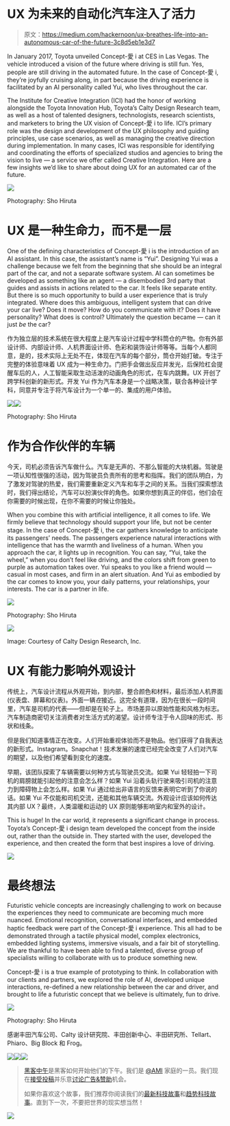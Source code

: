 # UX 为未来的自动化汽车注入了活力

> 原文：<https://medium.com/hackernoon/ux-breathes-life-into-an-autonomous-car-of-the-future-3c8d5eb1e3d7>

In January 2017, Toyota unveiled Concept-愛 i at CES in Las Vegas. The vehicle introduced a vision of the future where driving is still fun. Yes, people are still driving in the automated future. In the case of Concept-愛 i, they’re joyfully cruising along, in part because the driving experience is facilitated by an AI personality called Yui, who lives throughout the car.

The Institute for Creative Integration (ICI) had the honor of working alongside the Toyota Innovation Hub, Toyota’s Calty Design Research team, as well as a host of talented designers, technologists, research scientists, and marketers to bring the UX vision of Concept-愛 i to life. ICI’s primary role was the design and development of the UX philosophy and guiding principles, use case scenarios, as well as managing the creative direction during implementation. In many cases, ICI was responsible for identifying and coordinating the efforts of specialized studios and agencies to bring the vision to live — a service we offer called Creative Integration. Here are a few insights we’d like to share about doing UX for an automated car of the future.

![](img/fd190c131d6355cd9004bac3a7f649ae.png)

Photography: Sho Hiruta

# UX 是一种生命力，而不是一层

One of the defining characteristics of Concept-愛 i is the introduction of an AI assistant. In this case, the assistant’s name is “Yui”. Designing Yui was a challenge because we felt from the beginning that she should be an integral part of the car, and not a separate software system. AI can sometimes be developed as something like an agent — a disembodied 3rd party that guides and assists in actions related to the car. It feels like separate entity. But there is so much opportunity to build a user experience that is truly integrated. Where does this ambiguous, intelligent system that can drive your car live? Does it move? How do you communicate with it? Does it have personality? What does is control? Ultimately the question became — can it just *be* the car?

作为独立层的技术系统在很大程度上是汽车设计过程中学科筒仓的产物。你有外部设计师、内部设计师、人机界面设计师、色彩和装饰设计师等等。当每个人都同意，是的，技术实际上无处不在，体现在汽车的每个部分，筒仓开始打破。专注于完整的体验意味着 UX 成为一种生命力。门把手会做出反应并发光，后保险杠会提醒车后的人，人工智能采取生动活泼的动画角色的形式，在车内跳舞。UX 开创了跨学科创新的新形式。开发 Yui 作为汽车本身是一个战略决策，联合各种设计学科，同意并专注于将汽车设计为一个单一的、集成的用户体验。

![](img/03031b433d1bdab148d88ec2bdb0dab5.png)![](img/3d7b444154d5f588574556e2e43e9f19.png)

Photography: Sho Hiruta

# **作为合作伙伴的车辆**

今天，司机必须告诉汽车做什么。汽车是无声的、不那么智能的大块机器。驾驶是一项认知性很强的活动，因为驾驶员负责所有的思考和指挥。我们的团队明白，为了激发对驾驶的热爱，我们需要重新定义汽车和车手之间的关系。当我们探索想法时，我们得出结论，汽车可以扮演伙伴的角色。如果你想到真正的伴侣，他们会在你需要的时候出现，在你不需要的时候让你独处。

When you combine this with artificial intelligence, it all comes to life. We firmly believe that technology should support your life, but not be center stage. In the case of Concept-愛 i, the car gathers knowledge to anticipate its passengers’ needs. The passengers experience natural interactions with intelligence that has the warmth and liveliness of a human. When you approach the car, it lights up in recognition. You can say, “Yui, take the wheel,” when you don’t feel like driving, and the colors shift from green to purple as automation takes over. Yui speaks to you like a friend would — casual in most cases, and firm in an alert situation. And Yui as embodied by the car comes to know you, your daily patterns, your relationships, your interests. The car is a partner in life.

![](img/6941858641a98be82cc0731cd9f89a46.png)

Photography: Sho Hiruta

![](img/cf03b81379959d62da9ed8748cefca5f.png)

Image: Courtesy of Calty Design Research, Inc.

# UX 有能力影响外观设计

传统上，汽车设计流程从外观开始，到内部，整合颜色和材料，最后添加人机界面(仪表盘、屏幕和仪表)。外面一辆*在*接近。这完全有道理，因为在很长一段时间里，汽车是司机的代表——但却是在轮子上。市场差异以原始性能和风格为标志。汽车制造商密切关注消费者对生活方式的渴望。设计师专注于令人回味的形式、形状和线条。

但是我们知道事情正在改变。人们开始重视体验而不是物品。他们获得了自我表达的新形式。Instagram。Snapchat！技术发展的速度已经完全改变了人们对汽车的期望，以及他们希望看到变化的速度。

早期，该团队探索了车辆需要以何种方式与驾驶员交流。如果 Yui 轻轻拍一下司机的肩膀就能引起他的注意会怎么样？如果 Yui 沿着头轨行驶来吸引司机的注意力到障碍物上会怎么样。如果 Yui 通过给出非语言的反馈来表明它听到了你说的话。如果 Yui 不仅能和司机交流，还能和其他车辆交流。外观设计应该如何传达其内部 UX？最终，人类温暖和运动的 UX 原则能够影响室内和室外的设计。

This is huge! In the car world, it represents a significant change in process. Toyota’s Concept-愛 i design team developed the concept from the inside out, rather than the outside in. They started with the user, developed the experience, and then created the form that best inspires a love of driving.

![](img/a5aa4cde469aa81b29b8e678e70e53fa.png)

# **最终想法**

Futuristic vehicle concepts are increasingly challenging to work on because the experiences they need to communicate are becoming much more nuanced. Emotional recognition, conversational interfaces, and embedded haptic feedback were part of the Concept-愛 i experience. This all had to be demonstrated through a tactile physical model, complex electronics, embedded lighting systems, immersive visuals, and a fair bit of storytelling. We are thankful to have been able to find a talented, diverse group of specialists willing to collaborate with us to produce something new.

Concept-愛 i is a true example of prototyping to think. In collaboration with our clients and partners, we explored the role of AI, developed unique interactions, re-defined a new relationship between the car and driver, and brought to life a futuristic concept that we believe is ultimately, fun to drive.

![](img/08d3fdc72a5a7f82820ef21658aa4584.png)

Photography: Sho Hiruta

感谢丰田汽车公司、Calty 设计研究院、丰田创新中心、丰田研究所、Tellart、Phiaro、Big Block 和 Frog。

[![](img/50ef4044ecd4e250b5d50f368b775d38.png)](http://bit.ly/HackernoonFB)[![](img/979d9a46439d5aebbdcdca574e21dc81.png)](https://goo.gl/k7XYbx)[![](img/2930ba6bd2c12218fdbbf7e02c8746ff.png)](https://goo.gl/4ofytp)

> [黑客中午](http://bit.ly/Hackernoon)是黑客如何开始他们的下午。我们是 [@AMI](http://bit.ly/atAMIatAMI) 家庭的一员。我们现在[接受投稿](http://bit.ly/hackernoonsubmission)并乐意[讨论广告&赞助](mailto:partners@amipublications.com)机会。
> 
> 如果你喜欢这个故事，我们推荐你阅读我们的[最新科技故事](http://bit.ly/hackernoonlatestt)和[趋势科技故事](https://hackernoon.com/trending)。直到下一次，不要把世界的现实想当然！

![](img/be0ca55ba73a573dce11effb2ee80d56.png)